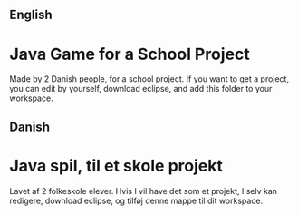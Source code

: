 ## English
# Java Game for a School Project
Made by 2 Danish people, for a school project.
If you want to get a project, you can edit by yourself, download eclipse, and add this folder to your workspace.

## Danish
# Java spil, til et skole projekt
Lavet af 2 folkeskole elever.
Hvis I vil have det som et projekt, I selv kan redigere, download eclipse, og tilføj denne mappe til dit workspace.
